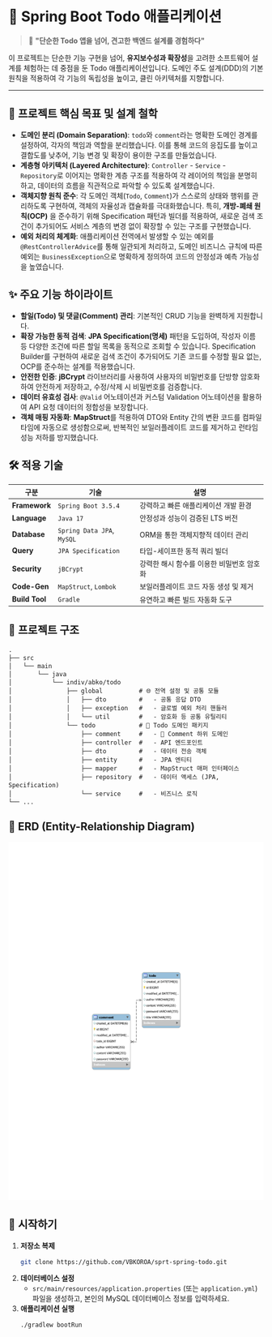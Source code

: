 # 🚀 Spring Boot Todo 애플리케이션

> 💬 **"단순한 Todo 앱을 넘어, 견고한 백엔드 설계를 경험하다"**

이 프로젝트는 단순한 기능 구현을 넘어, **유지보수성과 확장성**을 고려한 소프트웨어 설계를 체험하는 데 중점을 둔 Todo 애플리케이션입니다. 도메인 주도 설계(DDD)의 기본 원칙을 적용하여 각 기능의 독립성을 높이고, 클린 아키텍처를 지향합니다.

---

## 🎯 프로젝트 핵심 목표 및 설계 철학

- **도메인 분리 (Domain Separation)**: `todo`와 `comment`라는 명확한 도메인 경계를 설정하여, 각자의 책임과 역할을 분리했습니다. 이를 통해 코드의 응집도를 높이고 결합도를 낮추어, 기능 변경 및 확장이 용이한 구조를 만들었습니다.
- **계층형 아키텍처 (Layered Architecture)**: `Controller` - `Service` - `Repository`로 이어지는 명확한 계층 구조를 적용하여 각 레이어의 책임을 분명히 하고, 데이터의 흐름을 직관적으로 파악할 수 있도록 설계했습니다.
- **객체지향 원칙 준수**: 각 도메인 객체(`Todo`, `Comment`)가 스스로의 상태와 행위를 관리하도록 구현하여, 객체의 자율성과 캡슐화를 극대화했습니다. 특히, **개방-폐쇄 원칙(OCP)** 을 준수하기 위해 Specification 패턴과 빌더를 적용하여, 새로운 검색 조건이 추가되어도 서비스 계층의 변경 없이 확장할 수 있는 구조를 구현했습니다.
- **예외 처리의 체계화**: 애플리케이션 전역에서 발생할 수 있는 예외를 `@RestControllerAdvice`를 통해 일관되게 처리하고, 도메인 비즈니스 규칙에 따른 예외는 `BusinessException`으로 명확하게 정의하여 코드의 안정성과 예측 가능성을 높였습니다.

## ✨ 주요 기능 하이라이트

- **할일(Todo) 및 댓글(Comment) 관리**: 기본적인 CRUD 기능을 완벽하게 지원합니다.
- **확장 가능한 동적 검색**: **JPA Specification(명세)** 패턴을 도입하여, 작성자 이름 등 다양한 조건에 따른 할일 목록을 동적으로 조회할 수 있습니다. Specification Builder를 구현하여 새로운 검색 조건이 추가되어도 기존 코드를 수정할 필요 없는, OCP를 준수하는 설계를 적용했습니다.
- **안전한 인증**: **jBCrypt** 라이브러리를 사용하여 사용자의 비밀번호를 단방향 암호화하여 안전하게 저장하고, 수정/삭제 시 비밀번호를 검증합니다.
- **데이터 유효성 검사**: `@Valid` 어노테이션과 커스텀 Validation 어노테이션을 활용하여 API 요청 데이터의 정합성을 보장합니다.
- **객체 매핑 자동화**: **MapStruct**를 적용하여 DTO와 Entity 간의 변환 코드를 컴파일 타임에 자동으로 생성함으로써, 반복적인 보일러플레이트 코드를 제거하고 런타임 성능 저하를 방지했습니다.

## 🛠️ 적용 기술

| 구분 | 기술 | 설명 |
|---|---|---|
| **Framework** | `Spring Boot 3.5.4` | 강력하고 빠른 애플리케이션 개발 환경 | 
| **Language** | `Java 17` | 안정성과 성능이 검증된 LTS 버전 | 
| **Database** | `Spring Data JPA`, `MySQL` | ORM을 통한 객체지향적 데이터 관리 | 
| **Query** | `JPA Specification` | 타입-세이프한 동적 쿼리 빌더 | 
| **Security** | `jBCrypt` | 강력한 해시 함수를 이용한 비밀번호 암호화 | 
| **Code-Gen** | `MapStruct`, `Lombok` | 보일러플레이트 코드 자동 생성 및 제거 | 
| **Build Tool** | `Gradle` | 유연하고 빠른 빌드 자동화 도구 | 

## 📁 프로젝트 구조

```
.
├── src
│   └── main
│       └── java
│           └── indiv/abko/todo
│               ├── global          # 🌐 전역 설정 및 공통 모듈
│               │   ├── dto         #   - 공통 응답 DTO
│               │   ├── exception   #   - 글로벌 예외 처리 핸들러
│               │   └── util        #   - 암호화 등 공통 유틸리티
│               └── todo            # 📝 Todo 도메인 패키지
│                   ├── comment     #   - 💬 Comment 하위 도메인
│                   ├── controller  #   - API 엔드포인트
│                   ├── dto         #   - 데이터 전송 객체
│                   ├── entity      #   - JPA 엔티티
│                   ├── mapper      #   - MapStruct 매퍼 인터페이스
│                   ├── repository  #   - 데이터 액세스 (JPA, Specification)
│                   └── service     #   - 비즈니스 로직
└── ...
```

## 💾 ERD (Entity-Relationship Diagram)

![ERD](./docs/ERD.svg)

## 🚀 시작하기

1.  **저장소 복제**
    ```bash
    git clone https://github.com/VBKOROA/sprt-spring-todo.git
    ```
2.  **데이터베이스 설정**
    - `src/main/resources/application.properties` (또는 `application.yml`) 파일을 생성하고, 본인의 MySQL 데이터베이스 정보를 입력하세요.
3.  **애플리케이션 실행**
    ```bash
    ./gradlew bootRun
    ```

